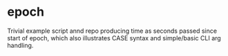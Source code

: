 epoch
=====

Trivial example script annd repo producing time as seconds passed since start of epoch,
which also illustrates CASE syntax and simple/basic CLI arg handling.